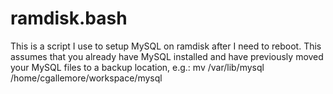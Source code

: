 ramdisk.bash
============

This is a script I use to setup MySQL on ramdisk after I need to reboot.  This assumes that you already have MySQL installed and have previously moved your MySQL files to a backup location, e.g.: mv /var/lib/mysql /home/cgallemore/workspace/mysql

